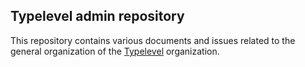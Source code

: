 ## Typelevel admin repository

This repository contains various documents and issues related to the general organization of the [Typelevel][1]
organization.

[1]: http://typelevel.org
